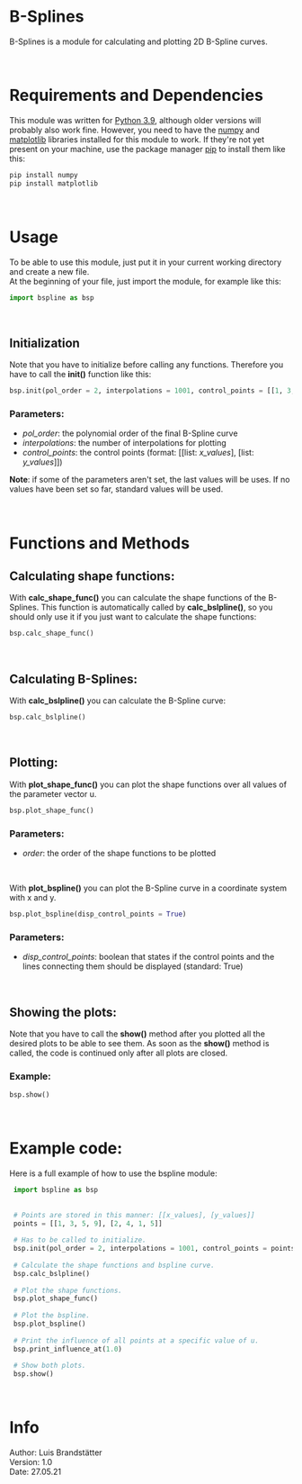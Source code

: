 # B-Splines
 B-Splines is a module for calculating and plotting 2D B-Spline curves. 

<br>

# Requirements and Dependencies
 This module was written for [Python 3.9](https://www.python.org/), although older versions will probably also work fine. However, you need to have the [numpy](https://numpy.org/) and [matplotlib](https://matplotlib.org/) libraries installed for this module to work. 
 If they're not yet present on your machine, use the package manager [pip](https://pip.pypa.io/en/stable/) to install them like this: 

 ```bash
 pip install numpy
 pip install matplotlib
 ```
<br>

# Usage
 To be able to use this module, just put it in your current working directory and create a new file.  
 At the beginning of your file, just import the module, for example like this:

 ```python
 import bspline as bsp
 ```
<br>

## Initialization
 Note that you have to initialize before calling any functions. Therefore you have to call the **init()** function like this:

 ```python
 bsp.init(pol_order = 2, interpolations = 1001, control_points = [[1, 3, 5, 9], [2, 4, 1, 5]])
 ```
### Parameters:
  - *pol_order*: the polynomial order of the final B-Spline curve
  - *interpolations*: the number of interpolations for plotting
  - *control_points*: the control points (format: \[\[list: *x_values*\], \[list: *y_values*\]\])

 **Note**: if some of the parameters aren't set, the last values will be uses. If no values have been set so far, standard values will be used.

<br>

# Functions and Methods

## Calculating shape functions:
 With **calc_shape_func()** you can calculate the shape functions of the B-Splines. This function is automatically called by **calc_bslpline()**, so you should only use it if you just want to calculate the shape functions:

 ```python
 bsp.calc_shape_func()
 ```
<br>

## Calculating B-Splines:
 With **calc_bslpline()** you can calculate the B-Spline curve:

 ```python
 bsp.calc_bslpline()
 ```
<br>

## Plotting:
 With **plot_shape_func()**  you can plot the shape functions over all values of the parameter vector u.

 ```python
 bsp.plot_shape_func()
 ```
 ### Parameters: 
 - *order*: the order of the shape functions to be plotted

 <br>
 
 With **plot_bspline()** you can plot the B-Spline curve in a coordinate system with x and y.

 ```python
 bsp.plot_bspline(disp_control_points = True)
 ```

 ### Parameters:
  - *disp_control_points*: boolean that states if the control points and the lines connecting them should be displayed (standard: True)  

<br>

## Showing the plots:
 Note that you have to call the **show()** method after you plotted all the desired plots to be able to see them. As soon as the **show()** method is called, the code is continued only after all plots are closed.   

 ### Example: 
 ```python
 bsp.show()
 ```

<br>
 
 # Example code:
  Here is a full example of how to use the bspline module:
 
 ```python
  import bspline as bsp
  
  
  # Points are stored in this manner: [[x_values], [y_values]]
  points = [[1, 3, 5, 9], [2, 4, 1, 5]]
  
  # Has to be called to initialize.
  bsp.init(pol_order = 2, interpolations = 1001, control_points = points)
  
  # Calculate the shape functions and bspline curve.
  bsp.calc_bslpline()
  
  # Plot the shape functions.
  bsp.plot_shape_func()
  
  # Plot the bspline.
  bsp.plot_bspline()
  
  # Print the influence of all points at a specific value of u.
  bsp.print_influence_at(1.0)
  
  # Show both plots.
  bsp.show()
 ```

<br>

# Info
Author: Luis Brandstätter  
Version: 1.0  
Date: 27.05.21  

